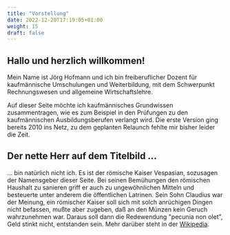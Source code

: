 ```yaml
---
title: "Vorstellung"
date: 2022-12-20T17:19:05+01:00
weight: 15
draft: false
---
```


## Hallo und herzlich willkommen!

Mein Name ist Jörg Hofmann und ich bin freiberuflicher Dozent
für kaufmännische Umschulungen und Weiterbildung, mit dem Schwerpunkt Rechnungswesen und allgemeine 
Wirtschaftslehre.

Auf dieser Seite möchte ich kaufmännisches Grundwissen zusammentragen, wie es zum Beispiel in
den Prüfungen zu den kaufmännischen Ausbildungsberufen verlangt wird. Die erste Version ging bereits
2010 ins Netz, zu dem geplanten Relaunch fehlte mir bisher leider die Zeit.



## Der nette Herr auf dem Titelbild ...

... bin natürlich nicht ich. Es ist der römische Kaiser Vespasian, sozusagen der Namensgeber dieser
Seite. Bei seinen Bemühungen den römischen Haushalt zu sanieren griff er auch zu ungewöhnlichen Mitteln und 
besteuerte unter anderem die öffentlichen Latrinen. Sein Sohn Claudius war der Meinung, ein römischer Kaiser
soll sich mit solch anrüchigen Dingen nicht befassen, mußte aber zugeben, daß an den Münzen kein Geruch
wahrzunehmen war. Daraus soll dann die Redewendung "pecunia non olet", Geld stinkt nicht, entstanden sein.
Mehr darüber steht in der [Wikipedia](href="https://de.wikipedia.org/wiki/Vespasian).

